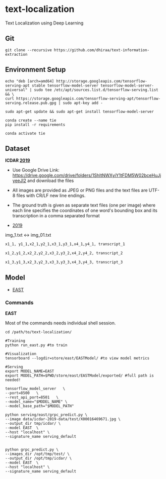 # text-localization
Text Localization using Deep Learning 

## Git
```
git clone --recursive https://github.com/dhiraa/text-information-extraction
```

## Environment Setup
```
echo "deb [arch=amd64] http://storage.googleapis.com/tensorflow-serving-apt stable tensorflow-model-server tensorflow-model-server-universal" | sudo tee /etc/apt/sources.list.d/tensorflow-serving.list && \
curl https://storage.googleapis.com/tensorflow-serving-apt/tensorflow-serving.release.pub.gpg | sudo apt-key add -

sudo apt-get update && sudo apt-get install tensorflow-model-server

conda create --name tie
pip install -r requirements

conda activate tie

```

## Dataset  
**ICDAR [2019](http://rrc.cvc.uab.es/?ch=13)**   
- Use Google Drive Link: https://drive.google.com/drive/folders/1ShItNWXyiY1tFDM5W02bceHuJjyeeJl2 
and download the files

- All images are provided as JPEG or PNG files and the text files are UTF-8 files with CR/LF new line endings.
- The ground truth is given as separate text files (one per image) where each line specifies the coordinates of one 
word's bounding box and its transcription in a comma separated format 
- [2019](http://rrc.cvc.uab.es/?ch=13&com=tasks)

img_1.txt <-> img_01.txt

```sh
x1_1, y1_1,x2_1,y2_1,x3_1,y3_1,x4_1,y4_1, transcript_1

x1_2,y1_2,x2_2,y2_2,x3_2,y3_2,x4_2,y4_2, transcript_2

x1_3,y1_3,x2_3,y2_3,x3_3,y3_3,x4_3,y4_3, transcript_3
```

## Model

- [EAST](east)

### Commands

**EAST**

Most of the commands needs individual shell session.
 
 ```
cd /path/to/text-localization/

#Training
python run_east.py #to train

#Visualization
tensorboard --logdir=store/east/EASTModel/ #to view model metrics

#Serving
export MODEL_NAME=EAST
export MODEL_PATH=$PWD/store/east/EASTModel/exported/ #full path is needed!

tensorflow_model_server   \
--port=8500   \
--rest_api_port=8501   \
--model_name="$MODEL_NAME" \
--model_base_path="$MODEL_PATH"

python serving/east/grpc_predict.py \
--image data/icdar-2019-data/test/X00016469671.jpg \
--output_dir tmp/icdar/ \
--model EAST  \
--host "localhost" \
--signature_name serving_default


python grpc_predict.py \
--images_dir /opt/tmp/test/ \
--output_dir /opt/tmp/icdar/ \
--model EAST  \
--host "localhost" \
--signature_name serving_default 
```